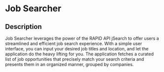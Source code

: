 # Job Searcher
## Description

Job Searcher leverages the power of the RAPID API jSearch to offer users a streamlined and efficient job search experience. With a simple user interface, you can input your desired job titles and location, and let the application do the heavy lifting for you. The application fetches a curated list of job opportunities that precisely match your search criteria and presents them in an organized manner, grouped by companies.
